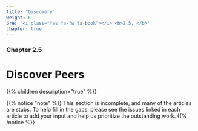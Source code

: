 ```yaml
---
title: "Discovery"
weight: 6
pre: '<i class="fas fa-fw fa-book"></i> <b>2.5. </b>'
chapter: true
---
```


### Chapter 2.5

# Discover Peers

{{% children description="true" %}}

{{% notice "note" %}}
This section is incomplete, and many of the articles are stubs. To help fill in
the gaps, please see the issues linked in each article to add your input and
help us prioritize the outstanding work.
{{% /notice %}}

